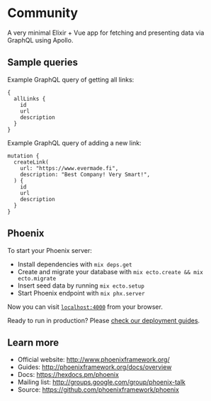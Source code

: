 # Community

A very minimal Elixir + Vue app for fetching and presenting data via GraphQL using Apollo.

## Sample queries
Example GraphQL query of getting all links:

```
{
  allLinks {
    id
    url
    description
  }
}
```

Example GraphQL query of adding a new link:

```
mutation {
  createLink(
    url: "https://www.evermade.fi",
    description: "Best Company! Very Smart!",
  ) {
    id
    url
    description
  }
}
```

## Phoenix

To start your Phoenix server:

  * Install dependencies with `mix deps.get`
  * Create and migrate your database with `mix ecto.create && mix ecto.migrate`
  * Insert seed data by running `mix ecto.setup`
  * Start Phoenix endpoint with `mix phx.server`

Now you can visit [`localhost:4000`](http://localhost:4000) from your browser.

Ready to run in production? Please [check our deployment guides](http://www.phoenixframework.org/docs/deployment).

## Learn more

  * Official website: http://www.phoenixframework.org/
  * Guides: http://phoenixframework.org/docs/overview
  * Docs: https://hexdocs.pm/phoenix
  * Mailing list: http://groups.google.com/group/phoenix-talk
  * Source: https://github.com/phoenixframework/phoenix
